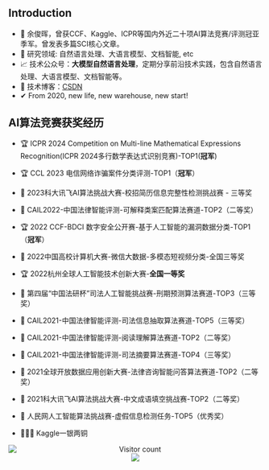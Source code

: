 ## Introduction
- 👋 余俊晖，曾获CCF、Kaggle、ICPR等国内外近二十项AI算法竞赛/评测冠亚季军。曾发表多篇SCI核心文章。
- 💞️ 研究领域: 自然语言处理、大语言模型、文档智能, etc
- 📈 技术公众号：**大模型自然语言处理**，定期分享前沿技术实践，包含自然语言处理、大语言模型、文档智能等。
- 🔗 技术博客：[CSDN](https://blog.csdn.net/yjh_SE007)
- ✔  From 2020, new life, new warehouse, new start!

## AI算法竞赛获奖经历

+ 🏆 ICPR 2024 Competition on Multi-line Mathematical Expressions Recognition(ICPR 2024多行数学表达式识别竞赛)-TOP1(**冠军**)
  
+ 🏆 CCL 2023 电信网络诈骗案件分类评测-TOP1（**冠军**）
  
+ 🥉 2023科大讯飞AI算法挑战大赛-校招简历信息完整性检测挑战赛 - 三等奖

+ 🥈 CAIL2022-中国法律智能评测-可解释类案匹配算法赛道-TOP2（二等奖）

+ 🏆 2022 CCF-BDCI 数字安全公开赛-基于人工智能的漏洞数据分类-TOP1（**冠军**）

+ 🥉 2022中国高校计算机大赛-微信大数据-多模态短视频分类-全国三等奖

+ 🏆 2022杭州全球人工智能技术创新大赛-**全国一等奖**

+ 🥉 第四届“中国法研杯”司法人工智能挑战赛-刑期预测算法赛道-TOP3（三等奖）

+ 🥉 CAIL2021-中国法律智能评测-司法信息抽取算法赛道-TOP5（三等奖）

+ 🥈 CAIL2021-中国法律智能评测-阅读理解算法赛道-TOP2（二等奖）

+ 🥉 CAIL2021-中国法律智能评测-司法摘要算法赛道-TOP4（三等奖）

+ 🥈 2021全球开放数据应用创新大赛-法律咨询智能问答算法赛道-TOP2（二等奖）

+ 🥈 2021科大讯飞AI算法挑战大赛-中文成语填空挑战赛-TOP2（二等奖）

+ 🥉 人民网人工智能算法挑战赛-虚假信息检测任务-TOP5（优秀奖） 

+ 🥈🥉🥉 Kaggle一银两铜

<!---
    Master of Computer Science
--->

<a href="https://github.com/yujunhuics">
  <img align="left" src="https://github-readme-stats.vercel.app/api?username=yujunhuics&count_private=true&show_icons=true&theme=radical" />
</a>

<p align="center"> 
  Visitor count<br>
  <img src="https://profile-counter.glitch.me/yujunhuics/count.svg" />
</p>






